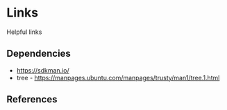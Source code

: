# Links 

Helpful links

## Dependencies

- https://sdkman.io/
- tree - https://manpages.ubuntu.com/manpages/trusty/man1/tree.1.html

## References


